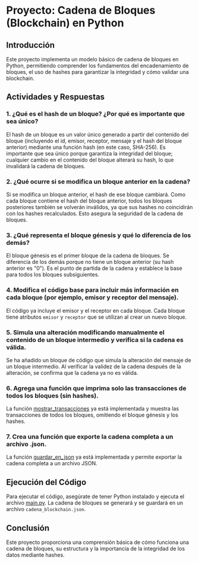 # Proyecto: Cadena de Bloques (Blockchain) en Python

## Introducción
Este proyecto implementa un modelo básico de cadena de bloques en Python, permitiendo comprender los fundamentos del encadenamiento de bloques, el uso de hashes para garantizar la integridad y cómo validar una blockchain.

## Actividades y Respuestas

### 1. ¿Qué es el hash de un bloque? ¿Por qué es importante que sea único?
El hash de un bloque es un valor único generado a partir del contenido del bloque (incluyendo el id, emisor, receptor, mensaje y el hash del bloque anterior) mediante una función hash (en este caso, SHA-256). Es importante que sea único porque garantiza la integridad del bloque; cualquier cambio en el contenido del bloque alterará su hash, lo que invalidará la cadena de bloques.

### 2. ¿Qué ocurre si se modifica un bloque anterior en la cadena?
Si se modifica un bloque anterior, el hash de ese bloque cambiará. Como cada bloque contiene el hash del bloque anterior, todos los bloques posteriores también se volverán inválidos, ya que sus hashes no coincidirán con los hashes recalculados. Esto asegura la seguridad de la cadena de bloques.

### 3. ¿Qué representa el bloque génesis y qué lo diferencia de los demás?
El bloque génesis es el primer bloque de la cadena de bloques. Se diferencia de los demás porque no tiene un bloque anterior (su hash anterior es "0"). Es el punto de partida de la cadena y establece la base para todos los bloques subsiguientes.

### 4. Modifica el código base para incluir más información en cada bloque (por ejemplo, emisor y receptor del mensaje).
El código ya incluye el emisor y el receptor en cada bloque. Cada bloque tiene atributos `emisor` y `receptor` que se utilizan al crear un nuevo bloque.

### 5. Simula una alteración modificando manualmente el contenido de un bloque intermedio y verifica si la cadena es válida.
Se ha añadido un bloque de código que simula la alteración del mensaje de un bloque intermedio. Al verificar la validez de la cadena después de la alteración, se confirma que la cadena ya no es válida.

### 6. Agrega una función que imprima solo las transacciones de todos los bloques (sin hashes).
La función [mostrar_transacciones](cci:1://file:///c:/Users/alumno/Documents/M-ster-Big-Data-e-Inteligencia-artificial/Programaci%C3%B3n%20de%20Inteligencia%20Artificial%20%28PIA%29/Crear%20Blockchain/main.py:49:4-51:77) ya está implementada y muestra las transacciones de todos los bloques, omitiendo el bloque génesis y los hashes.

### 7. Crea una función que exporte la cadena completa a un archivo .json.
La función [guardar_en_json](cci:1://file:///c:/Users/alumno/Documents/M-ster-Big-Data-e-Inteligencia-artificial/Programaci%C3%B3n%20de%20Inteligencia%20Artificial%20%28PIA%29/Crear%20Blockchain/main.py:53:4-56:41) ya está implementada y permite exportar la cadena completa a un archivo JSON.

## Ejecución del Código
Para ejecutar el código, asegúrate de tener Python instalado y ejecuta el archivo [main.py](cci:7://file:///c:/Users/alumno/Documents/M-ster-Big-Data-e-Inteligencia-artificial/Programaci%C3%B3n%20de%20Inteligencia%20Artificial%20%28PIA%29/Crear%20Blockchain/main.py:0:0-0:0). La cadena de bloques se generará y se guardará en un archivo `cadena_blockchain.json`.

## Conclusión
Este proyecto proporciona una comprensión básica de cómo funciona una cadena de bloques, su estructura y la importancia de la integridad de los datos mediante hashes.